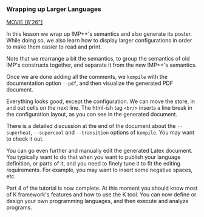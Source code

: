 ### Wrapping up Larger Languages

[MOVIE [6'26"]](http://youtu.be/QV1AGagktzk)

In this lesson we wrap up IMP++'s semantics and also generate its poster.
While doing so, we also learn how to display larger configurations in order
to make them easier to read and print.

Note that we rearrange a bit the semantics, to group the semantics of old
IMP's constructs together, and separate it from the new IMP++'s semantics.

Once we are done adding all the comments, we `kompile` with the documentation
option `--pdf`, and then visualize the generated PDF document.

Everything looks good, except the configuration.  We can move the store, in
and out cells on the next line.  The html-ish tag `<br/>` inserts a line break
in the configuration layout, as you can see in the generated document.

There is a detailed discussion at the end of the document about the
`--superheat`, `--supercool` and `--transition` options of `kompile`.
You may want to check it out.

You can go even further and manually edit the generated Latex document.
You typically want to do that when you want to publish your language
definition, or parts of it, and you need to finely tune it to fit the
editing requirements.  For example, you may want to insert some negative
spaces, etc.

Part 4 of the tutorial is now complete.  At this moment you should know most
of K framework's features and how to use the K tool.  You can now define or
design your own programming languages, and then execute and analyze programs.
